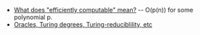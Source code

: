 * [What does "efficiently computable" mean?](https://www.reddit.com/r/math/comments/6j17hw/what_does_efficiently_computable_mean_eg_for_a/) -- O(p(n)) for some polynomial p.
* [Oracles, Turing degrees, Turing-reduciblility, etc](https://www.scottaaronson.com/democritus/lec4.html)